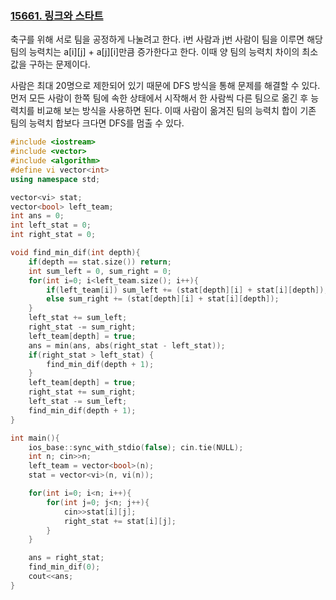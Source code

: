 ### [15661. 링크와 스타트](https://www.acmicpc.net/problem/15661)

축구를 위해 서로 팀을 공정하게 나눌려고 한다. i번 사람과 j번 사람이 팀을 이루면 해당 팀의 능력치는 a[i][j] + a[j][i]만큼 증가한다고 한다. 이때 양 팀의 능력치 차이의 최소 값을 구하는 문제이다.

사람은 최대 20명으로 제한되어 있기 때문에 DFS 방식을 통해 문제를 해결할 수 있다. 먼저 모든 사람이 한쪽 팀에 속한 상태에서 시작해서 한 사람씩 다른 팀으로 옮긴 후 능력치를 비교해 보는 방식을 사용하면 된다. 이때 사람이 옮겨진 팀의 능력치 합이 기존 팀의 능력치 합보다 크다면 DFS를 멈출 수 있다.

```cpp
#include <iostream>
#include <vector>
#include <algorithm>
#define vi vector<int>
using namespace std;

vector<vi> stat;
vector<bool> left_team;
int ans = 0;
int left_stat = 0;
int right_stat = 0;

void find_min_dif(int depth){
    if(depth == stat.size()) return;
    int sum_left = 0, sum_right = 0;
    for(int i=0; i<left_team.size(); i++){
        if(left_team[i]) sum_left += (stat[depth][i] + stat[i][depth]);
        else sum_right += (stat[depth][i] + stat[i][depth]);
    }
    left_stat += sum_left;
    right_stat -= sum_right;
    left_team[depth] = true;
    ans = min(ans, abs(right_stat - left_stat));
    if(right_stat > left_stat) {
        find_min_dif(depth + 1);
    }
    left_team[depth] = true;
    right_stat += sum_right;
    left_stat -= sum_left;
    find_min_dif(depth + 1);
}

int main(){
    ios_base::sync_with_stdio(false); cin.tie(NULL);
    int n; cin>>n;
    left_team = vector<bool>(n);
    stat = vector<vi>(n, vi(n));

    for(int i=0; i<n; i++){
        for(int j=0; j<n; j++){
            cin>>stat[i][j];
            right_stat += stat[i][j];
        }
    }

    ans = right_stat;
    find_min_dif(0);
    cout<<ans;
}
```
